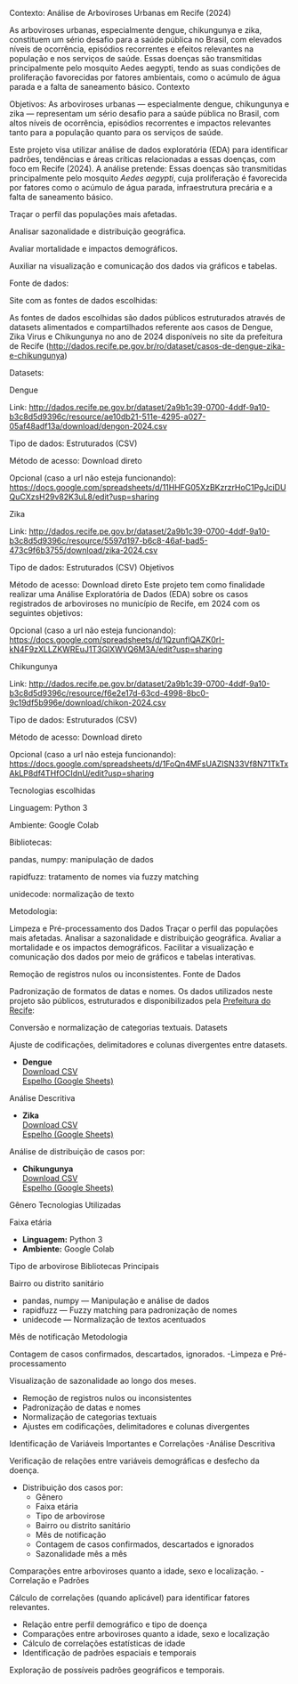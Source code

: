 Contexto:
Análise de Arboviroses Urbanas em Recife (2024)

As arboviroses urbanas, especialmente dengue, chikungunya e zika, constituem um sério desafio para a saúde pública no Brasil, com elevados níveis de ocorrência, episódios recorrentes e efeitos relevantes na população e nos serviços de saúde.
Essas doenças são transmitidas principalmente pelo mosquito Aedes aegypti, tendo as suas condições de proliferação favorecidas por fatores ambientais, como o acúmulo de água parada e a falta de saneamento básico.
Contexto

Objetivos:
As arboviroses urbanas — especialmente dengue, chikungunya e zika — representam um sério desafio para a saúde pública no Brasil, com altos níveis de ocorrência, episódios recorrentes e impactos relevantes tanto para a população quanto para os serviços de saúde.

Este projeto visa utilizar análise de dados exploratória (EDA) para identificar padrões, tendências e áreas críticas relacionadas a essas doenças, com foco em Recife (2024). A análise pretende:
Essas doenças são transmitidas principalmente pelo mosquito *Aedes aegypti*, cuja proliferação é favorecida por fatores como o acúmulo de água parada, infraestrutura precária e a falta de saneamento básico.

Traçar o perfil das populações mais afetadas.

Analisar sazonalidade e distribuição geográfica.

Avaliar mortalidade e impactos demográficos.

Auxiliar na visualização e comunicação dos dados via gráficos e tabelas.

Fonte de dados:

Site com as fontes de dados escolhidas:

As fontes de dados escolhidas são dados públicos estruturados através de datasets alimentados e compartilhados referente 
aos casos de Dengue, Zika Virus e Chikungunya no ano de 2024 disponíveis no site da prefeitura de Recife (http://dados.recife.pe.gov.br/ro/dataset/casos-de-dengue-zika-e-chikungunya)

Datasets:

Dengue

Link: http://dados.recife.pe.gov.br/dataset/2a9b1c39-0700-4ddf-9a10-b3c8d5d9396c/resource/ae10db21-511e-4295-a027-05af48adf13a/download/dengon-2024.csv

Tipo de dados:  Estruturados (CSV) 

Método de acesso: Download direto

Opcional (caso a url não esteja funcionando): https://docs.google.com/spreadsheets/d/11HHFG05XzBKzrzrHoC1PgJciDUQuCXzsH29v82K3uL8/edit?usp=sharing

Zika

Link: http://dados.recife.pe.gov.br/dataset/2a9b1c39-0700-4ddf-9a10-b3c8d5d9396c/resource/5597d197-b6c8-46af-bad5-473c9f6b3755/download/zika-2024.csv

Tipo de dados:  Estruturados (CSV) 
Objetivos

Método de acesso: Download direto
Este projeto tem como finalidade realizar uma Análise Exploratória de Dados (EDA) sobre os casos registrados de arboviroses no município de Recife, em 2024 com os seguintes objetivos:

Opcional (caso a url não esteja funcionando): https://docs.google.com/spreadsheets/d/1QzunflQAZK0rI-kN4F9zXLLZKWREuJ1T3GlXWVQ6M3A/edit?usp=sharing

Chikungunya

Link: http://dados.recife.pe.gov.br/dataset/2a9b1c39-0700-4ddf-9a10-b3c8d5d9396c/resource/f6e2e17d-63cd-4998-8bc0-9c19df5b996e/download/chikon-2024.csv

Tipo de dados:  Estruturados (CSV) 

Método de acesso: Download direto

Opcional (caso a url não esteja funcionando): https://docs.google.com/spreadsheets/d/1FoQn4MFsUAZlSN33Vf8N71TkTxAkLP8df4THfOCIdnU/edit?usp=sharing

Tecnologias escolhidas

Linguagem: Python 3

Ambiente: Google Colab

Bibliotecas:

pandas, numpy: manipulação de dados

rapidfuzz: tratamento de nomes via fuzzy matching

unidecode: normalização de texto

Metodologia:

Limpeza e Pré-processamento dos Dados
Traçar o perfil das populações mais afetadas.
Analisar a sazonalidade e distribuição geográfica.
Avaliar a mortalidade e os impactos demográficos.
Facilitar a visualização e comunicação dos dados por meio de gráficos e tabelas interativas.

Remoção de registros nulos ou inconsistentes.
Fonte de Dados

Padronização de formatos de datas e nomes.
Os dados utilizados neste projeto são públicos, estruturados e disponibilizados pela [Prefeitura do Recife](http://dados.recife.pe.gov.br/ro/dataset/casos-de-dengue-zika-e-chikungunya):

Conversão e normalização de categorias textuais.
Datasets

Ajuste de codificações, delimitadores e colunas divergentes entre datasets.
- **Dengue**  
  [Download CSV](http://dados.recife.pe.gov.br/dataset/2a9b1c39-0700-4ddf-9a10-b3c8d5d9396c/resource/ae10db21-511e-4295-a027-05af48adf13a/download/dengon-2024.csv)  
  [Espelho (Google Sheets)](https://docs.google.com/spreadsheets/d/11HHFG05XzBKzrzrHoC1PgJciDUQuCXzsH29v82K3uL8/edit?usp=sharing)

Análise Descritiva
- **Zika**  
  [Download CSV](http://dados.recife.pe.gov.br/dataset/2a9b1c39-0700-4ddf-9a10-b3c8d5d9396c/resource/5597d197-b6c8-46af-bad5-473c9f6b3755/download/zika-2024.csv)  
  [Espelho (Google Sheets)](https://docs.google.com/spreadsheets/d/1QzunflQAZK0rI-kN4F9zXLLZKWREuJ1T3GlXWVQ6M3A/edit?usp=sharing)

Análise de distribuição de casos por:
- **Chikungunya**  
  [Download CSV](http://dados.recife.pe.gov.br/dataset/2a9b1c39-0700-4ddf-9a10-b3c8d5d9396c/resource/f6e2e17d-63cd-4998-8bc0-9c19df5b996e/download/chikon-2024.csv)  
  [Espelho (Google Sheets)](https://docs.google.com/spreadsheets/d/1FoQn4MFsUAZlSN33Vf8N71TkTxAkLP8df4THfOCIdnU/edit?usp=sharing)

Gênero
Tecnologias Utilizadas

Faixa etária
- **Linguagem:** Python 3  
- **Ambiente:** Google Colab

Tipo de arbovirose
Bibliotecas Principais

Bairro ou distrito sanitário
- pandas, numpy — Manipulação e análise de dados
- rapidfuzz — Fuzzy matching para padronização de nomes
- unidecode — Normalização de textos acentuados

Mês de notificação
Metodologia

Contagem de casos confirmados, descartados, ignorados.
-Limpeza e Pré-processamento

Visualização de sazonalidade ao longo dos meses.
- Remoção de registros nulos ou inconsistentes
- Padronização de datas e nomes
- Normalização de categorias textuais
- Ajustes em codificações, delimitadores e colunas divergentes

Identificação de Variáveis Importantes e Correlações
-Análise Descritiva

Verificação de relações entre variáveis demográficas e desfecho da doença.
- Distribuição dos casos por:
  - Gênero
  - Faixa etária
  - Tipo de arbovirose
  - Bairro ou distrito sanitário
  - Mês de notificação
  - Contagem de casos confirmados, descartados e ignorados
  - Sazonalidade mês a mês

Comparações entre arboviroses quanto a idade, sexo e localização.
-Correlação e Padrões

Cálculo de correlações (quando aplicável) para identificar fatores relevantes.
- Relação entre perfil demográfico e tipo de doença
- Comparações entre arboviroses quanto a idade, sexo e localização
- Cálculo de correlações estatísticas de idade
- Identificação de padrões espaciais e temporais

Exploração de possíveis padrões geográficos e temporais.
